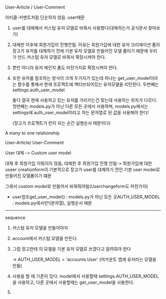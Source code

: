 

User-Article / User-Comment

아티클-커멘트처럼 단순하지 않음. user때문

1. user를 대체해서 커스텀 유저 모델로 바꿔서 사용했다(대체하는거 공식문서 찾아보기)

2. 대체한 이후에 회원가입이 진행안됨. 이유는 회원가입에 대한 유저 크리에이션 폼이 장고가 유저를 대체하기 전에 기본 유저 모델로 만들어진 모델 폼이기 때문에 우리가 만드 커스텀 유저 모델로 바꿔서 확장시켜야 한다.

3. 뿐만 아니라 유저 체인지 폼도 마찬가지로 확장시켜야 한다.

4. 또한 유저를 참조하는 방식이 크게 두가지가 있는데 하나는 get_user_model이라는 함수를 통해서 현재 프로젝트에 액티브되어있는 유저모델을 리턴한다. 두번째는 settings.auth_user_model

   둘다 결국 현재 사용하고 있는 유저를 가리키는건 맞는데 사용하는 위치가 다르다. 첫번째는 models.py가 아닌 다른 모든 곳에서 사용하며, models.py에서는 settings에  auth_user_model이라고 하는 문자열로 된 값을 사용해야 한다!

   (장고가 프로젝트가 런이 되는 순간 실행순서 때문이다)







A many to one relationship

User-Article/ User-Comment

User 대체 -> Custom user model

대체 후 회원가입 이뤄지지 않음, 대체한 후 회원가입 진행 안됨-> 회원가입에 대한 useer creationform이 기본적으로 장고가 user를 대체하기 전인 기본 user model로 만들어진 모델폼이기 떄문

그래서 custom model로 만들어서 바꿔줘야됨(Userchangeform도 마찬가지)

- user참조get_user_model() : models.py가 아닌 모든 곳AUTH_USER_MODEL : models.py에서만!(문자열), 실행순서 때문



_____________

sequence

1. 커스텀 유저 모델을 만들어야지

2. account에서 커스텀 모델을 만든다. 

3. 그럼 장고한테 이 모델을 기본 유저 모델로 쓰겠다고 알려줘야 한다

   -> AUTH_USER_MODEL = 'accounts.User' (어카운트 앱에 유저라는 모델을 만듦) 

4. 사용을 할 때 기준이 있다. model에서 사용할때 settings.AUTH_USER_MODEL을 사용하고, 다른 곳에서 사용할때는 get_user_model을 사용한다.
5. 

